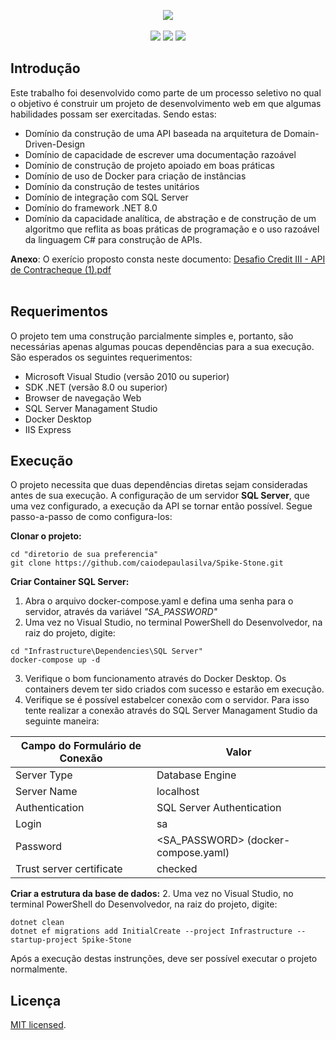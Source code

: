 <p align="center">  
  <img src="https://github.com/caiodepaulasilva/Spike-Stone/assets/36136627/b3bf510e-d6b0-456b-a556-c3efad278fb5"/>
  <br><br>

  <img src="https://img.shields.io/badge/status-work%20in%20progress-red?style=for-the-badge"/>  
  <img src="https://img.shields.io/badge/.NET-5C2D91?style=for-the-badge&logo=.net&logoColor=white"/>  
  <img src="https://img.shields.io/badge/c%23-%23239120.svg?style=for-the-badge&logo=c-sharp&logoColor=white"/>    
</p>

## Introdução

Este trabalho foi desenvolvido como parte de um processo seletivo no qual o objetivo é construir um projeto de desenvolvimento web em que algumas habilidades possam ser exercitadas. Sendo estas:
- Domínio da construção de uma API baseada na arquitetura de Domain-Driven-Design
- Domínio de capacidade de escrever uma documentação razoável
- Domínio de construção de projeto apoiado em boas práticas
- Domínio de uso de Docker para criação de instâncias
- Domínio da construção de testes unitários
- Domínio de integração com SQL Server
- Domínio do framework .NET 8.0
- Domínio da capacidade analítica, de abstração e de construção de um algoritmo que reflita as boas práticas de programação e o uso razoável da linguagem C# para construção de APIs.


**Anexo**: O exerício proposto consta neste documento: [Desafio Credit III  - API de Contracheque (1).pdf](https://github.com/user-attachments/files/16118082/Desafio.Credit.III.-.API.de.Contracheque.1.pdf)
<br><br>

## Requerimentos

O projeto tem uma construção parcialmente simples e, portanto, são necessárias apenas algumas poucas dependências para a sua execução. São esperados os seguintes requerimentos:

- Microsoft Visual Studio (versão 2010 ou superior)
- SDK .NET (versão 8.0 ou superior)
- Browser de navegação Web
- SQL Server Managament Studio
- Docker Desktop
- IIS Express

## Execução
O projeto necessita que duas dependências diretas sejam consideradas antes de sua execução. A configuração de um servidor **SQL Server**, que uma vez configurado, a execução da API se tornar então possível. Segue passo-a-passo de como configura-los:

**Clonar o projeto:**
```
cd "diretorio de sua preferencia"
git clone https://github.com/caiodepaulasilva/Spike-Stone.git
```

**Criar Container SQL Server:**
1. Abra o arquivo docker-compose.yaml e defina uma senha para o servidor, através da variável *"SA_PASSWORD"*
2. Uma vez no Visual Studio, no terminal PowerShell do Desenvolvedor, na raiz do projeto, digite:
```
cd "Infrastructure\Dependencies\SQL Server"
docker-compose up -d
```
3. Verifique o bom funcionamento através do Docker Desktop. Os containers devem ter sido criados com sucesso e estarão em execução.
4. Verifique se é possível estabelcer conexão com o servidor. Para isso tente realizar a conexão através do SQL Server Managament Studio da seguinte maneira:

| Campo do Formulário de Conexão | Valor                               |
| ------------------------------ | ----------------------------------- |
| Server Type                    | Database Engine                     |
| Server Name                    | localhost                           |
| Authentication                 | SQL Server Authentication           |
| Login                          | sa                                  |
| Password                       | <SA_PASSWORD> (docker-compose.yaml) |
| Trust server certificate       | checked                             |

**Criar a estrutura da base de dados:**
2. Uma vez no Visual Studio, no terminal PowerShell do Desenvolvedor, na raiz do projeto, digite:
```
dotnet clean
dotnet ef migrations add InitialCreate --project Infrastructure --startup-project Spike-Stone
```
Após a execução destas instrunções, deve ser possível executar o projeto normalmente.

## Licença

[MIT licensed](./LICENSE).
